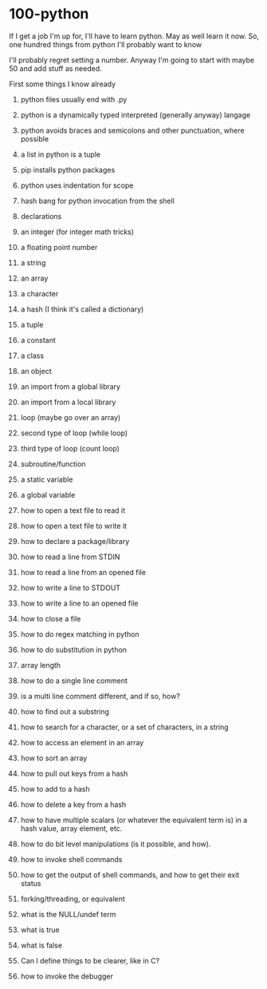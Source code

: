 100-python
==========

If I get a job I'm up for, I'll have to learn python.  May as well learn it now.  So, one hundred things from python I'll probably want to know

I'll probably regret setting a number.  Anyway I'm going to start with maybe 50 and add stuff as needed.

First some things I know already
1. python files usually end with .py
2. python is a dynamically typed interpreted (generally anyway) langage
3. python avoids braces and semicolons and other punctuation, where possible
4. a list in python is a tuple
5. pip installs python packages
6. python uses indentation for scope

1. hash bang for python invocation from the shell
2. declarations
3. an integer (for integer math tricks)
4. a floating point number
5. a string
6. an array
7. a character
8. a hash (I think it's called a dictionary)
9. a tuple 
10. a constant
11. a class
12. an object
13. an import from a global library
14. an import from a local library
15. loop (maybe go over an array)
16. second type of loop (while loop)
17. third type of loop (count loop)
18. subroutine/function
19. a static variable
20. a global variable
21. how to open a text file to read it
22. how to open a text file to write it
23. how to declare a package/library
24. how to read a line from STDIN
25. how to read a line from an opened file
26. how to write a line to STDOUT
27. how to write a line to an opened file
28. how to close a file
29. how to do regex matching in python
30. how to do substitution in python
31. array length
32. how to do a single line comment
33. is a multi line comment different, and if so, how?
34. how to find out a substring
35. how to search for a character, or a set of characters, in a string
36. how to access an element in an array
37. how to sort an array
38. how to pull out keys from a hash
39. how to add to a hash
40. how to delete a key from a hash
41. how to have multiple scalars (or whatever the equivalent term is) in a hash value, array element, etc.
42. how to do bit level manipulations (is it possible, and how).
43. how to invoke shell commands
44. how to get the output of shell commands, and how to get their exit status
45. forking/threading, or equivalent
46. what is the NULL/undef term
47. what is true
48. what is false
49. Can I define things to be clearer, like in C?
50. how to invoke the debugger
